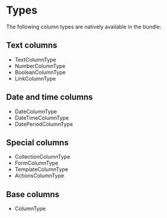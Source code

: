 # Types

The following column types are natively available in the bundle:

## Text columns

* TextColumnType
* NumberColumnType
* BooleanColumnType
* LinkColumnType

## Date and time columns

* DateColumnType
* DateTimeColumnType
* DatePeriodColumnType

## Special columns

* CollectionColumnType
* FormColumnType
* TemplateColumnType
* ActionsColumnType

## Base columns

* ColumnType
